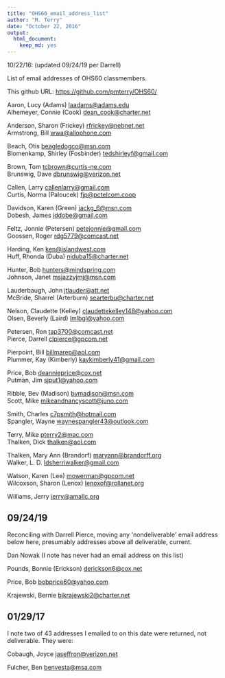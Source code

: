 ```yaml
---
title: "OHS60_email_address_list"
author: "M. Terry"
date: "October 22, 2016"
output: 
  html_document: 
    keep_md: yes
---
```




10/22/16: (updated 09/24/19 per Darrell)

List of email addresses of OHS60 classmembers.

This github URL: https://github.com/pmterry/OHS60/


Aaron, Lucy (Adams)               laadams@adams.edu  
Alhemeyer, Connie (Cook)          dean_cook@charter.net  

Anderson, Sharon (Frickey)        rfrickey@nebnet.net  
Armstrong, Bill                   wwa@allophone.com  

Beach, Otis                       beagledogco@msn.com  
Blomenkamp, Shirley (Fosbinder)   tedshirleyf@gmail.com  

Brown, Tom                        tcbrown@curtis-ne.com  
Brunswig, Dave                    dbrunswig@verizon.net  

Callen, Larry                     callenlarry@gmail.com  
Curtis, Norma (Paloucek)          fjp@pctelcom.coop  

Davidson, Karen (Green)           jackg_6@msn.com  
Dobesh, James                     jddobe@gmail.com  

Feltz, Jonnie (Petersen)          petejonnie@gmail.com  
Goossen, Roger                    rdg5779@comcast.net  

Harding, Ken                      ken@islandwest.com  
Huff, Rhonda (Duba)               njduba15@charter.net  

Hunter, Bob                       hunters@mindspring.com  
Johnson, Janet                    msjazzyjmj@msn.com  

Lauderbaugh, John                 jtlauder@att.net  
McBride, Sharrel (Arterburn)      searterbu@charter.net  

Nelson, Claudette (Kelley)        claudettekelley148@yahoo.com  
Olsen, Beverly (Laird)            lmlbgl@yahoo.com  

Petersen, Ron                     tap3700@comcast.net  
Pierce, Darrell                   clpierce@gpcom.net  

Pierpoint, Bill                   billmarep@aol.com  
Plummer, Kay (Kimberly)           kaykimberly41@gmail.com   

Price, Bob                        deannieprice@cox.net  
Putman, Jim                       sjput1@yahoo.com  

Ribble, Bev (Madison)             bvmadison@msn.com  
Scott, Mike                       mikeandnancyscott@juno.com  

Smith, Charles                    c7psmith@hotmail.com  
Spangler, Wayne                   waynespangler43@outlook.com  

Terry, Mike                       pterry2@mac.com  
Thalken, Dick                     thalken@aol.com  

Thalken, Mary Ann (Brandorf)      maryann@brandorff.org  
Walker, L. D.                     ldsherriwalker@gmail.com  

Watson, Karen (Lee)               mowerman@gpcom.net  
Wilcoxson, Sharon (Lenox)         lenoxof@rollanet.org  

Williams, Jerry                   jerry@amallc.org  

## 09/24/19  

Reconciling with Darrell Pierce, moving any 'nondeliverable' email address below here, presumably addresses above all deliverable, current.  

Dan Nowak (I note has never had an email address on this list)  

Pounds, Bonnie (Erickson)         derickson6@cox.net

Price, Bob                        bobprice60@yahoo.com  

Krajewski, Bernie                 bjkrajewski2@charter.net  
  
## 01/29/17

I note two of 43 addresses I emailed to on this date were returned, not deliverable. They were:

Cobaugh, Joyce                    jaseffron@verizon.net

Fulcher, Ben                      benvesta@msa.com
